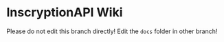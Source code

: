 # InscryptionAPI Wiki

Please do not edit this branch directly!
Edit the `docs` folder in other branch!
